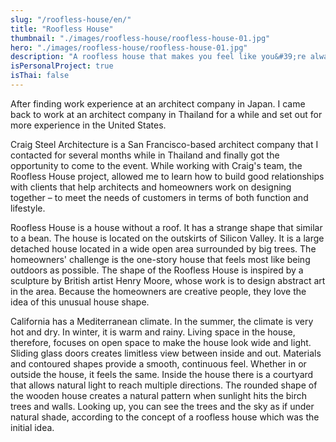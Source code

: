 ```yaml
---
slug: "/roofless-house/en/"
title: "Roofless House"
thumbnail: "./images/roofless-house/roofless-house-01.jpg"
hero: "./images/roofless-house/roofless-house-01.jpg"
description: "A roofless house that makes you feel like you&#39;re always outdoors"
isPersonalProject: true
isThai: false
---
```


After finding work experience at an architect company in Japan. I came
back to work at an architect company in Thailand for a while and set out
for more experience in the United States.

Craig Steel Architecture is a San Francisco-based architect company
that I contacted for several months while in Thailand and finally got the
opportunity to come to the event. While working with Craig&#39;s team, the
Roofless House project, allowed me to learn how to build good
relationships with clients that help architects and homeowners work on
designing together – to meet the needs of customers in terms of both
function and lifestyle.

Roofless House is a house without a roof. It has a strange shape that
similar to a bean. The house is located on the outskirts of Silicon Valley.
It is a large detached house located in a wide open area surrounded by
big trees. The homeowners&#39; challenge is the one-story house that feels
most like being outdoors as possible. The shape of the Roofless House
is inspired by a sculpture by British artist Henry Moore, whose work is to
design abstract art in the area. Because the homeowners are creative
people, they love the idea of ​​this unusual house shape.

California has a Mediterranean climate. In the summer, the climate is
very hot and dry. In winter, it is warm and rainy. Living space in the
house, therefore, focuses on open space to make the house look wide
and light. Sliding glass doors creates limitless view between inside and
out. Materials and contoured shapes provide a smooth, continuous feel.
Whether in or outside the house, it feels the same. Inside the house
there is a courtyard that allows natural light to reach multiple directions.
The rounded shape of the wooden house creates a natural pattern when
sunlight hits the birch trees and walls. Looking up, you can see the trees
and the sky as if under natural shade, according to the concept of a
roofless house which was the initial idea.
